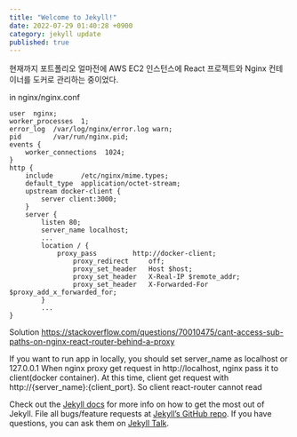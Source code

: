 ```yaml
---
title: "Welcome to Jekyll!"
date: 2022-07-29 01:40:28 +0900
category: jekyll update
published: true
---
```


현재까지 포트폴리오
얼마전에 AWS EC2 인스턴스에 React 프로젝트와 Nginx 컨테이너를 도커로 관리하는 중이었다.


in nginx/nginx.conf
```
user  nginx;
worker_processes  1;
error_log  /var/log/nginx/error.log warn;
pid        /var/run/nginx.pid;
events {                     
    worker_connections  1024;
}
http {
    include       /etc/nginx/mime.types;
    default_type  application/octet-stream;
    upstream docker-client {
        server client:3000;
    }
    server {
        listen 80;
        server_name localhost;
        ...
        location / {
            proxy_pass         http://docker-client;
                proxy_redirect     off;
                proxy_set_header   Host $host;
                proxy_set_header   X-Real-IP $remote_addr;
                proxy_set_header   X-Forwarded-For $proxy_add_x_forwarded_for;
        }
        ...    
}
```
Solution
https://stackoverflow.com/questions/70010475/cant-access-sub-paths-on-nginx-react-router-behind-a-proxy

If you want to run app in locally, you should set server_name as localhost or 127.0.0.1
When nginx proxy get request in http://localhost, nginx pass it to client(docker container). At this time, client get request with http://{server_name}:{client_port}. So client react-router cannot read



Check out the [Jekyll docs][jekyll-docs] for more info on how to get the most out of Jekyll. File all bugs/feature requests at [Jekyll’s GitHub repo][jekyll-gh]. If you have questions, you can ask them on [Jekyll Talk][jekyll-talk].

[jekyll-docs]: https://jekyllrb.com/docs/home
[jekyll-gh]:   https://github.com/jekyll/jekyll
[jekyll-talk]: https://talk.jekyllrb.com/